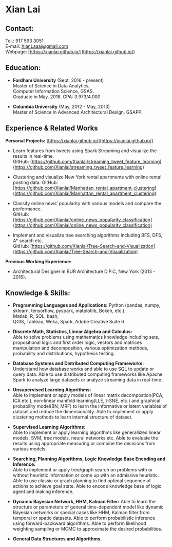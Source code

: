 # Xian Lai

## Contact:  
Tel.: 917 593 3051   
E-mail: XianLaaai@gmail.com   
Webpage: [https://xianlai.github.io/](https://xianlai.github.io/)

## Education:
- **Fordham University** (Sept, 2016 - present)   
    Master of Science in Data Analytics,   
    Computer Information Science, GSAS.    
    Graduate in May. 2018. GPA: 3.973/4.000  

- **Columbia University** (May, 2012 - May, 2013)   
    Master of Science in Advanced Architectural Design, 
    GSAPP.
  

## Experience & Related Works

**Personal Projects:** [https://xianlai.github.io/](https://xianlai.github.io/)

- Learn features from tweets using Spark Streaming and visualize the results in real-time.    
    GitHub: [https://github.com/Xianlai/streaming_tweet_feature_learning](https://github.com/Xianlai/streaming_tweet_feature_learning)

- Clustering and visualize New York rental apartments with online rental posting data. 
    GitHub: [https://github.com/Xianlai/Manhattan_rental_apartment_clustering](https://github.com/Xianlai/Manhattan_rental_apartment_clustering) 

- Classify online news’ popularity with various models and compare the performance.    
    GitHub: [https://github.com/Xianlai/online_news_popularity_classification](https://github.com/Xianlai/online_news_popularity_classification) 

- Implement and visualize tree searching algorithms including BFS, DFS, A* search etc.   
    GitHub: [https://github.com/Xianlai/Tree-Search-and-Visualization](https://github.com/Xianlai/Tree-Search-and-Visualization)  

**Previous Working Experience:**
- Architectural Designer in RUR Architecture D.P.C, New York (2013 - 2016).




## Knowledge & Skills:
- **Programming Languages and Applications:**
Python (pandas, numpy, sklearn, tensorflow, pyspark, matplotlib, Bokeh, etc.);  
Matlab, R, SQL, bash;  
QGIS, Tableau, Weka, Spark, Adobe Creative Suite 6

- **Discrete Math, Statistics, Linear Algebra and Calculus:**     
Able to solve problems using mathematics knowledge including sets, propositional logic and first order logic, vectors and matrices manipulation and decomposition, various optimization methods, probability and distributions, hypothesis testing.

- **Database Systems and Distributed Computing Frameworks:**
Understand how database works and able to use SQL to update or query data. Able to use distributed computing frameworks like Apache Spark to analyze large datasets or analyze streaming data in real-time.


- **Unsupervised Learning Algorithms:**   
Able to implement or apply models of linear matrix decompostion(PCA, ICA etc.), non-linear manifold learning(LLE, t-SNE, etc.) and graphical probability model(BN, MRF) to learn the informative or latent variables of dataset and reduce the dimensionality. Able to implement or apply clustering methods to learn internal structure of dataset.


- **Supervised Learning Algorithms:**   
Able to implement or apply learning algorithms like generallized linear models, SVM, tree models, neural networks etc. Able to evaluate the results using appropriate measuring or combine the decisions from various models.

- **Searching, Planning Algorithms, Logic Knowledge Base Encoding and Inference:**      
Able to implement or apply tree/graph search on problems with or without heuristic information or come up with an admissive heuristic. Able to use classic or graph planning to find optimal sequence of actions to achieve goal state. Able to encode knowledge base of logic agent and making inference.

- **Dynamic Bayesian Network, HHM, Kalman Filter:**
Able to learn the structure or parameters of general time-dependent model like dynamic Bayesian networks or special cases like HHM, Kalman filter from temporal or spatio datasets. Able to perform probabilistic inference using forward-backward algorithms. Able to perform likelihood weighting sampling or MCMC to approximate the desired probabilities.

- **General Data Structures and Algorithms.**       



